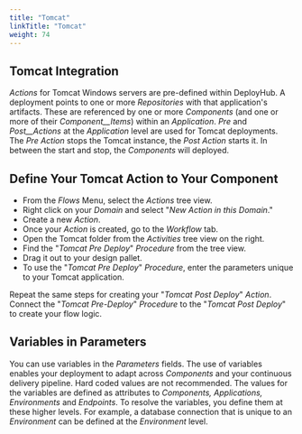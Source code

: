 ```yaml
---
title: "Tomcat"
linkTitle: "Tomcat"
weight: 74
---
```

## Tomcat Integration

_Actions_ for Tomcat Windows servers are pre-defined within DeployHub. A deployment points to one or more _Repositories_ with that application's artifacts. These are referenced by one or more _Components_ (and one or more of their _Component__Items_) within an _Application_. _Pre_ and _Post__Actions_ at the _Application_ level are used for Tomcat deployments. The _Pre Action_ stops the Tomcat instance, the _Post Action_ starts it. In between the start and stop, the _Components_ will deployed.

## Define Your Tomcat Action to Your Component

- From the _Flows_ Menu, select the _Actions_ tree view.
- Right click on your _Domain_ and select "_New Action in this Domain_."
- Create a new _Action_.
- Once your _Action_ is created, go to the _Workflow_ tab.
- Open the Tomcat folder from the _Activities_ tree view on the right.
- Find the "_Tomcat Pre Deploy_" _Procedure_ from the tree view.
- Drag it out to your design pallet.
- To use the "_Tomcat Pre Deploy_" _Procedure_, enter the parameters unique to your Tomcat application.

Repeat the same steps for creating your "_Tomcat Post Deploy_" _Action_. Connect the "_Tomcat Pre-Deploy_" _Procedure_ to the "_Tomcat Post Deploy_" to create your flow logic.

## Variables in Parameters

You can use variables in the _Parameters_ fields. The use of variables enables your deployment to adapt across _Components_ and your continuous delivery pipeline. Hard coded values are not recommended. The values for the variables are defined as attributes to _Components, Applications, Environments_ and _Endpoints_. To resolve the variables, you define them at these higher levels. For example, a database connection that is unique to an _Environment_ can be defined at the _Environment_ level.
